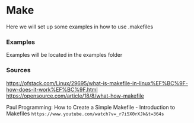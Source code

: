 # Make
Here we will set up some examples in how to use .makefiles

### Examples
Examples will be located in the examples folder


### Sources
 https://ofstack.com/Linux/29695/what-is-makefile-in-linux%EF%BC%9F-how-does-it-work%EF%BC%9F.html
 https://opensource.com/article/18/8/what-how-makefile

 Paul Programming: How to Create a Simple Makefile - Introduction to Makefiles
 `https://www.youtube.com/watch?v=_r7i5X0rXJk&t=364s`
